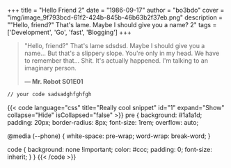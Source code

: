 +++
title = "Hello Friend 2"
date = "1986-09-17"
author = "bo3bdo"
cover = "img/image_9f793bcd-61f2-424b-845b-46b63b2f37eb.png"
description = "\"Hello, friend?\" That's lame. Maybe I should give you a name? 2"
tags = ['Development', 'Go', 'fast', 'Blogging']
+++

> "Hello, friend?" That's lame sdsdsd.
> Maybe I should give you a name...
> But that's a slippery slope.
> You're only in my head.
> We have to remember that...
> Shit.
> It's actually happened.
> I'm talking to an imaginary person.
>
> **— Mr. Robot S01E01**

```html
// your code sadsadghfghfgh
```

{{< code language="css" title="Really cool snippet" id="1" expand="Show" collapse="Hide" isCollapsed="false" >}}
pre {
background: #1a1a1d;
padding: 20px;
border-radius: 8px;
font-size: 1rem;
overflow: auto;

@media (--phone) {
white-space: pre-wrap;
word-wrap: break-word;
}

code {
background: none !important;
color: #ccc;
padding: 0;
font-size: inherit;
}
}
{{< /code >}}
